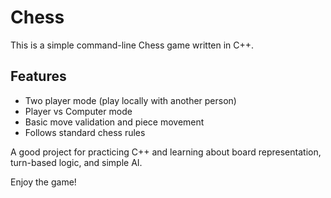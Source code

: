 # Chess

This is a simple command-line Chess game written in C++.

## Features

- Two player mode (play locally with another person)  
- Player vs Computer mode  
- Basic move validation and piece movement  
- Follows standard chess rules

A good project for practicing C++ and learning about board representation, turn-based logic, and simple AI.

Enjoy the game!
